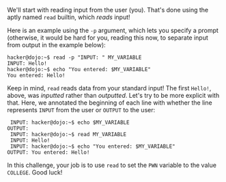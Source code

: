 We'll start with reading input from the user (you).
That's done using the aptly named `read` builtin, which *reads* input!

Here is an example using the `-p` argument, which lets you specify a prompt (otherwise, it would be hard for you, reading this now, to separate input from output in the example below):

```console
hacker@dojo:~$ read -p "INPUT: " MY_VARIABLE
INPUT: Hello!
hacker@dojo:~$ echo "You entered: $MY_VARIABLE"
You entered: Hello!
```

Keep in mind, `read` reads data from your standard input!
The first `Hello!`, above, was _inputted_ rather than _outputted_.
Let's try to be more explicit with that.
Here, we annotated the beginning of each line with whether the line represents `INPUT` from the user or `OUTPUT` to the user:

```console
 INPUT: hacker@dojo:~$ echo $MY_VARIABLE
OUTPUT:
 INPUT: hacker@dojo:~$ read MY_VARIABLE
 INPUT: Hello!
 INPUT: hacker@dojo:~$ echo "You entered: $MY_VARIABLE"
OUTPUT: You entered: Hello!
```

In this challenge, your job is to use `read` to set the `PWN` variable to the value `COLLEGE`.
Good luck!
